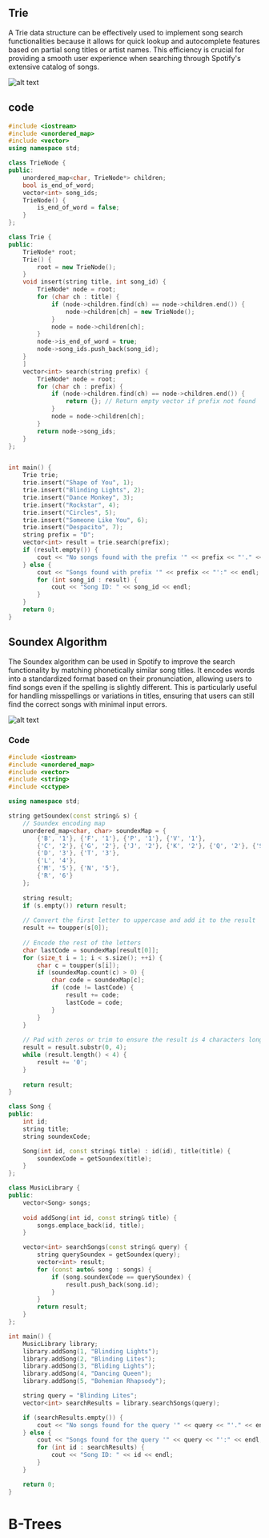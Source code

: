## Trie 
A Trie data structure can be effectively used to implement song search functionalities because it allows for quick lookup and autocomplete features based on partial song titles or artist names. This efficiency is crucial for providing a smooth user experience when searching through Spotify's extensive catalog of songs.

![alt text](https://miro.medium.com/v2/resize:fit:1400/1*aJxRGNYe52CE_bVRt0E1Eg.gif)

##  code

```cpp
#include <iostream>
#include <unordered_map>
#include <vector>
using namespace std;

class TrieNode {
public:
    unordered_map<char, TrieNode*> children;
    bool is_end_of_word;
    vector<int> song_ids; 
    TrieNode() {
        is_end_of_word = false;
    }
};

class Trie {
public:
    TrieNode* root;
    Trie() {
        root = new TrieNode();
    }
    void insert(string title, int song_id) {
        TrieNode* node = root;
        for (char ch : title) {
            if (node->children.find(ch) == node->children.end()) {
                node->children[ch] = new TrieNode();
            }
            node = node->children[ch];
        }
        node->is_end_of_word = true;
        node->song_ids.push_back(song_id);
    }
    ]
    vector<int> search(string prefix) {
        TrieNode* node = root;
        for (char ch : prefix) {
            if (node->children.find(ch) == node->children.end()) {
                return {}; // Return empty vector if prefix not found
            }
            node = node->children[ch];
        }
        return node->song_ids;
    }
};


int main() {
    Trie trie;
    trie.insert("Shape of You", 1);
    trie.insert("Blinding Lights", 2);
    trie.insert("Dance Monkey", 3);
    trie.insert("Rockstar", 4);
    trie.insert("Circles", 5);
    trie.insert("Someone Like You", 6);
    trie.insert("Despacito", 7);
    string prefix = "D";
    vector<int> result = trie.search(prefix);
    if (result.empty()) {
        cout << "No songs found with the prefix '" << prefix << "'." << endl;
    } else {
        cout << "Songs found with prefix '" << prefix << "':" << endl;
        for (int song_id : result) {
            cout << "Song ID: " << song_id << endl;
        }
    }
    return 0;
}

```

## Soundex Algorithm 
The Soundex algorithm can be used in Spotify to improve the search functionality by matching phonetically similar song titles. It encodes words into a standardized format based on their pronunciation, allowing users to find songs even if the spelling is slightly different. This is particularly useful for handling misspellings or variations in titles, ensuring that users can still find the correct songs with minimal input errors.

![alt text](https://ars.els-cdn.com/content/image/3-s2.0-B978012800537800003X-f03-04-9780128005378.jpg)

### Code

```cpp
#include <iostream>
#include <unordered_map>
#include <vector>
#include <string>
#include <cctype>

using namespace std;

string getSoundex(const string& s) {
    // Soundex encoding map
    unordered_map<char, char> soundexMap = {
        {'B', '1'}, {'F', '1'}, {'P', '1'}, {'V', '1'},
        {'C', '2'}, {'G', '2'}, {'J', '2'}, {'K', '2'}, {'Q', '2'}, {'S', '2'}, {'X', '2'}, {'Z', '2'},
        {'D', '3'}, {'T', '3'},
        {'L', '4'},
        {'M', '5'}, {'N', '5'},
        {'R', '6'}
    };
    
    string result;
    if (s.empty()) return result;
    
    // Convert the first letter to uppercase and add it to the result
    result += toupper(s[0]);
    
    // Encode the rest of the letters
    char lastCode = soundexMap[result[0]];
    for (size_t i = 1; i < s.size(); ++i) {
        char c = toupper(s[i]);
        if (soundexMap.count(c) > 0) {
            char code = soundexMap[c];
            if (code != lastCode) {
                result += code;
                lastCode = code;
            }
        }
    }
    
    // Pad with zeros or trim to ensure the result is 4 characters long
    result = result.substr(0, 4);
    while (result.length() < 4) {
        result += '0';
    }
    
    return result;
}

class Song {
public:
    int id;
    string title;
    string soundexCode;

    Song(int id, const string& title) : id(id), title(title) {
        soundexCode = getSoundex(title);
    }
};

class MusicLibrary {
public:
    vector<Song> songs;
    
    void addSong(int id, const string& title) {
        songs.emplace_back(id, title);
    }

    vector<int> searchSongs(const string& query) {
        string querySoundex = getSoundex(query);
        vector<int> result;
        for (const auto& song : songs) {
            if (song.soundexCode == querySoundex) {
                result.push_back(song.id);
            }
        }
        return result;
    }
};

int main() {
    MusicLibrary library;
    library.addSong(1, "Blinding Lights");
    library.addSong(2, "Blinding Lites");
    library.addSong(3, "Bliding Lights");
    library.addSong(4, "Dancing Queen");
    library.addSong(5, "Bohemian Rhapsody");

    string query = "Blinding Lites";
    vector<int> searchResults = library.searchSongs(query);

    if (searchResults.empty()) {
        cout << "No songs found for the query '" << query << "'." << endl;
    } else {
        cout << "Songs found for the query '" << query << "':" << endl;
        for (int id : searchResults) {
            cout << "Song ID: " << id << endl;
        }
    }

    return 0;
}

```
# B-Trees 

